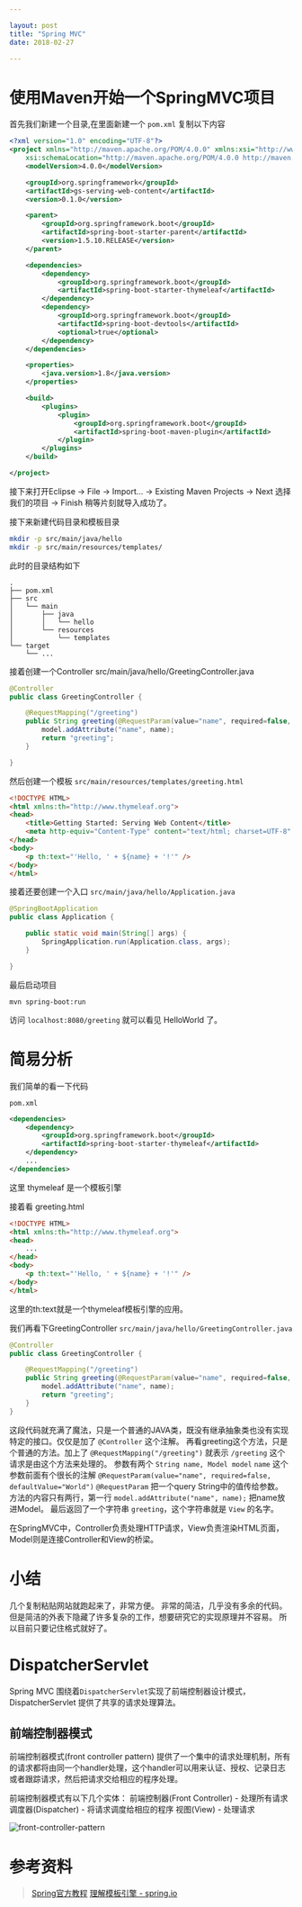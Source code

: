 ```yaml
---

layout: post
title: "Spring MVC"
date: 2018-02-27

---
```



# 使用Maven开始一个SpringMVC项目
首先我们新建一个目录,在里面新建一个 `pom.xml`
复制以下内容
```xml
<?xml version="1.0" encoding="UTF-8"?>
<project xmlns="http://maven.apache.org/POM/4.0.0" xmlns:xsi="http://www.w3.org/2001/XMLSchema-instance"
    xsi:schemaLocation="http://maven.apache.org/POM/4.0.0 http://maven.apache.org/xsd/maven-4.0.0.xsd">
    <modelVersion>4.0.0</modelVersion>

    <groupId>org.springframework</groupId>
    <artifactId>gs-serving-web-content</artifactId>
    <version>0.1.0</version>

    <parent>
        <groupId>org.springframework.boot</groupId>
        <artifactId>spring-boot-starter-parent</artifactId>
        <version>1.5.10.RELEASE</version>
    </parent>

    <dependencies>
        <dependency>
            <groupId>org.springframework.boot</groupId>
            <artifactId>spring-boot-starter-thymeleaf</artifactId>
        </dependency>
        <dependency>
            <groupId>org.springframework.boot</groupId>
            <artifactId>spring-boot-devtools</artifactId>
            <optional>true</optional>
        </dependency>
    </dependencies>

    <properties>
        <java.version>1.8</java.version>
    </properties>

    <build>
        <plugins>
            <plugin>
                <groupId>org.springframework.boot</groupId>
                <artifactId>spring-boot-maven-plugin</artifactId>
            </plugin>
        </plugins>
    </build>

</project>
```
接下来打开Eclipse -> File -> Import... -> Existing Maven Projects -> Next
选择我们的项目 -> Finish
稍等片刻就导入成功了。

接下来新建代码目录和模板目录
```bash
mkdir -p src/main/java/hello
mkdir -p src/main/resources/templates/
```
此时的目录结构如下
```
.
├── pom.xml
├── src
│   └── main
│       ├── java
│       │   └── hello
│       └── resources
│           └── templates
└── target
    └── ...
```

接着创建一个Controller
src/main/java/hello/GreetingController.java
```java
@Controller
public class GreetingController {

    @RequestMapping("/greeting")
    public String greeting(@RequestParam(value="name", required=false, defaultValue="World") String name, Model model) {
        model.addAttribute("name", name);
        return "greeting";
    }

}
```
然后创建一个模板
`src/main/resources/templates/greeting.html`
```html
<!DOCTYPE HTML>
<html xmlns:th="http://www.thymeleaf.org">
<head>
    <title>Getting Started: Serving Web Content</title>
    <meta http-equiv="Content-Type" content="text/html; charset=UTF-8" />
</head>
<body>
    <p th:text="'Hello, ' + ${name} + '!'" />
</body>
</html>
```

接着还要创建一个入口
`src/main/java/hello/Application.java`
```java
@SpringBootApplication
public class Application {

    public static void main(String[] args) {
        SpringApplication.run(Application.class, args);
    }

}

```
最后启动项目
```
mvn spring-boot:run
```
访问 `localhost:8080/greeting` 就可以看见 HelloWorld 了。
# 简易分析
我们简单的看一下代码

`pom.xml`
```xml
<dependencies>
    <dependency>
        <groupId>org.springframework.boot</groupId>
        <artifactId>spring-boot-starter-thymeleaf</artifactId>
    </dependency>
    ...
</dependencies>
```
这里 thymeleaf 是一个模板引擎

接着看 greeting.html
```html
<!DOCTYPE HTML>
<html xmlns:th="http://www.thymeleaf.org">
<head>
    ...
</head>
<body>
    <p th:text="'Hello, ' + ${name} + '!'" />
</body>
</html>
```
这里的th:text就是一个thymeleaf模板引擎的应用。

我们再看下GreetingController
`src/main/java/hello/GreetingController.java`
```java
@Controller
public class GreetingController {

    @RequestMapping("/greeting")
    public String greeting(@RequestParam(value="name", required=false, defaultValue="World") String name, Model model) {
        model.addAttribute("name", name);
        return "greeting";
    }
}
```
这段代码就充满了魔法，只是一个普通的JAVA类，既没有继承抽象类也没有实现特定的接口。仅仅是加了 `@Controller` 这个注解。
再看greeting这个方法，只是个普通的方法。加上了 `@RequestMapping("/greeting")` 就表示 `/greeting` 这个请求是由这个方法来处理的。
参数有两个 `String name, Model model`
`name` 这个参数前面有个很长的注解 `@RequestParam(value="name", required=false, defaultValue="World")`
`@RequestParam` 把一个query String中的值传给参数。
方法的内容只有两行，第一行 `model.addAttribute("name", name);` 把name放进Model。
最后返回了一个字符串 `greeting`，这个字符串就是 `View` 的名字。

在SpringMVC中，Controller负责处理HTTP请求，View负责渲染HTML页面，Model则是连接Controller和View的桥梁。



# 小结
几个复制粘贴网站就跑起来了，非常方便。
非常的简洁，几乎没有多余的代码。
但是简洁的外表下隐藏了许多复杂的工作，想要研究它的实现原理并不容易。
所以目前只要记住格式就好了。


# DispatcherServlet
Spring MVC 围绕着`DispatcherServlet`实现了前端控制器设计模式，DispatcherServlet 提供了共享的请求处理算法。


## 前端控制器模式
前端控制器模式(front controller pattern) 提供了一个集中的请求处理机制，所有的请求都将由同一个handler处理，这个handler可以用来认证、授权、记录日志或者跟踪请求，然后把请求交给相应的程序处理。

前端控制器模式有以下几个实体：
前端控制器(Front Controller) - 处理所有请求
调度器(Dispatcher) - 将请求调度给相应的程序
视图(View) - 处理请求


![front-controller-pattern](/assets/front-controller-pattern.png)

# 参考资料
> [Spring官方教程](https://spring.io/guides/gs/serving-web-content/)
> [理解模板引擎 - spring.io](https://spring.io/understanding/view-templates)